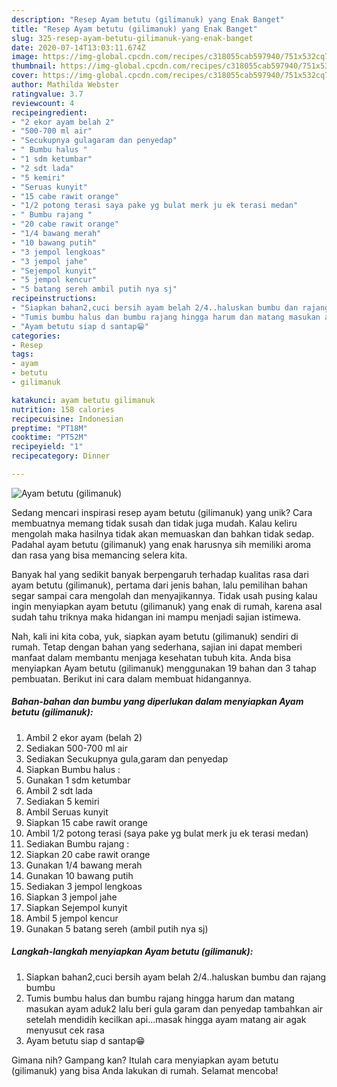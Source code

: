 ```yaml
---
description: "Resep Ayam betutu (gilimanuk) yang Enak Banget"
title: "Resep Ayam betutu (gilimanuk) yang Enak Banget"
slug: 325-resep-ayam-betutu-gilimanuk-yang-enak-banget
date: 2020-07-14T13:03:11.674Z
image: https://img-global.cpcdn.com/recipes/c318055cab597940/751x532cq70/ayam-betutu-gilimanuk-foto-resep-utama.jpg
thumbnail: https://img-global.cpcdn.com/recipes/c318055cab597940/751x532cq70/ayam-betutu-gilimanuk-foto-resep-utama.jpg
cover: https://img-global.cpcdn.com/recipes/c318055cab597940/751x532cq70/ayam-betutu-gilimanuk-foto-resep-utama.jpg
author: Mathilda Webster
ratingvalue: 3.7
reviewcount: 4
recipeingredient:
- "2 ekor ayam belah 2"
- "500-700 ml air"
- "Secukupnya gulagaram dan penyedap"
- " Bumbu halus "
- "1 sdm ketumbar"
- "2 sdt lada"
- "5 kemiri"
- "Seruas kunyit"
- "15 cabe rawit orange"
- "1/2 potong terasi saya pake yg bulat merk ju ek terasi medan"
- " Bumbu rajang "
- "20 cabe rawit orange"
- "1/4 bawang merah"
- "10 bawang putih"
- "3 jempol lengkoas"
- "3 jempol jahe"
- "Sejempol kunyit"
- "5 jempol kencur"
- "5 batang sereh ambil putih nya sj"
recipeinstructions:
- "Siapkan bahan2,cuci bersih ayam belah 2/4..haluskan bumbu dan rajang bumbu"
- "Tumis bumbu halus dan bumbu rajang hingga harum dan matang masukan ayam aduk2 lalu beri gula garam dan penyedap tambahkan air setelah mendidih kecilkan api...masak hingga ayam matang air agak menyusut cek rasa"
- "Ayam betutu siap d santap😁"
categories:
- Resep
tags:
- ayam
- betutu
- gilimanuk

katakunci: ayam betutu gilimanuk 
nutrition: 158 calories
recipecuisine: Indonesian
preptime: "PT18M"
cooktime: "PT52M"
recipeyield: "1"
recipecategory: Dinner

---
```



![Ayam betutu (gilimanuk)](https://img-global.cpcdn.com/recipes/c318055cab597940/751x532cq70/ayam-betutu-gilimanuk-foto-resep-utama.jpg)

Sedang mencari inspirasi resep ayam betutu (gilimanuk) yang unik? Cara membuatnya memang tidak susah dan tidak juga mudah. Kalau keliru mengolah maka hasilnya tidak akan memuaskan dan bahkan tidak sedap. Padahal ayam betutu (gilimanuk) yang enak harusnya sih memiliki aroma dan rasa yang bisa memancing selera kita.



Banyak hal yang sedikit banyak berpengaruh terhadap kualitas rasa dari ayam betutu (gilimanuk), pertama dari jenis bahan, lalu pemilihan bahan segar sampai cara mengolah dan menyajikannya. Tidak usah pusing kalau ingin menyiapkan ayam betutu (gilimanuk) yang enak di rumah, karena asal sudah tahu triknya maka hidangan ini mampu menjadi sajian istimewa.


Nah, kali ini kita coba, yuk, siapkan ayam betutu (gilimanuk) sendiri di rumah. Tetap dengan bahan yang sederhana, sajian ini dapat memberi manfaat dalam membantu menjaga kesehatan tubuh kita. Anda bisa menyiapkan Ayam betutu (gilimanuk) menggunakan 19 bahan dan 3 tahap pembuatan. Berikut ini cara dalam membuat hidangannya.

<!--inarticleads1-->

##### Bahan-bahan dan bumbu yang diperlukan dalam menyiapkan Ayam betutu (gilimanuk):

1. Ambil 2 ekor ayam (belah 2)
1. Sediakan 500-700 ml air
1. Sediakan Secukupnya gula,garam dan penyedap
1. Siapkan  Bumbu halus :
1. Gunakan 1 sdm ketumbar
1. Ambil 2 sdt lada
1. Sediakan 5 kemiri
1. Ambil Seruas kunyit
1. Siapkan 15 cabe rawit orange
1. Ambil 1/2 potong terasi (saya pake yg bulat merk ju ek terasi medan)
1. Sediakan  Bumbu rajang :
1. Siapkan 20 cabe rawit orange
1. Gunakan 1/4 bawang merah
1. Gunakan 10 bawang putih
1. Sediakan 3 jempol lengkoas
1. Siapkan 3 jempol jahe
1. Siapkan Sejempol kunyit
1. Ambil 5 jempol kencur
1. Gunakan 5 batang sereh (ambil putih nya sj)




<!--inarticleads2-->

##### Langkah-langkah menyiapkan Ayam betutu (gilimanuk):

1. Siapkan bahan2,cuci bersih ayam belah 2/4..haluskan bumbu dan rajang bumbu
1. Tumis bumbu halus dan bumbu rajang hingga harum dan matang masukan ayam aduk2 lalu beri gula garam dan penyedap tambahkan air setelah mendidih kecilkan api...masak hingga ayam matang air agak menyusut cek rasa
1. Ayam betutu siap d santap😁




Gimana nih? Gampang kan? Itulah cara menyiapkan ayam betutu (gilimanuk) yang bisa Anda lakukan di rumah. Selamat mencoba!
